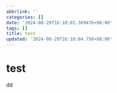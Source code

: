 ```yaml
---
abbrlink: ''
categories: []
date: '2024-08-29T16:10:01.369476+08:00'
tags: []
title: test
updated: '2024-08-29T16:10:04.750+08:00'
---
```

# test

dd
